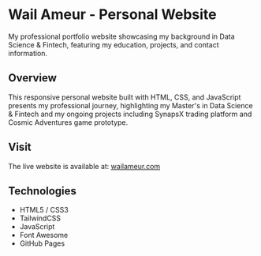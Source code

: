 # Wail Ameur - Personal Website

My professional portfolio website showcasing my background in Data Science & Fintech, featuring my education, projects, and contact information.

## Overview
This responsive personal website built with HTML, CSS, and JavaScript presents my professional journey, highlighting my Master's in Data Science & Fintech and my ongoing projects including SynapsX trading platform and Cosmic Adventures game prototype.

## Visit
The live website is available at: [wailameur.com](https://wailameur.com)

## Technologies
- HTML5 / CSS3
- TailwindCSS
- JavaScript
- Font Awesome
- GitHub Pages